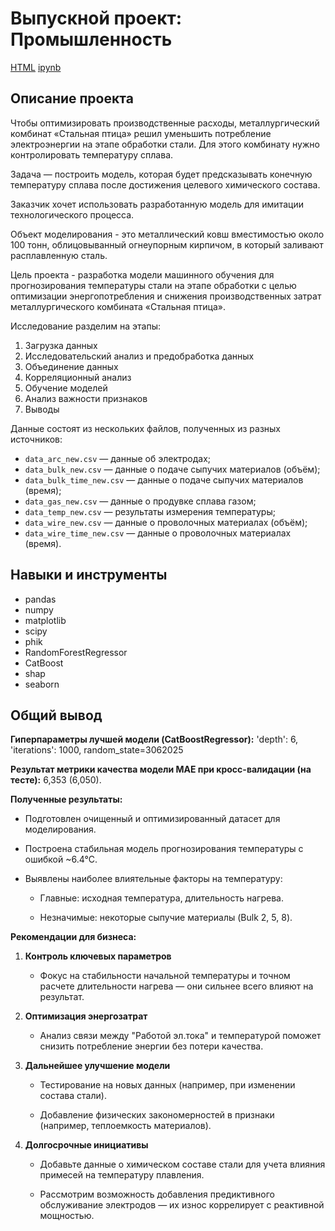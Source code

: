 # Выпускной проект: Промышленность

[HTML](https://github.com/lodygin-mikhail/yandex-practicum-data-scientist/blob/main/Car%20cost%20estimation/Project%206.html)     [ipynb](https://github.com/lodygin-mikhail/yandex-practicum-data-scientist/blob/main/Car%20cost%20estimation/Project%206.ipynb)

## Описание проекта
Чтобы оптимизировать производственные расходы, металлургический комбинат «Стальная птица» решил уменьшить потребление электроэнергии на этапе обработки стали. Для этого комбинату нужно контролировать температуру сплава. 

Задача — построить модель, которая будет предсказывать конечную температуру сплава после достижения целевого химического состава. 

Заказчик хочет использовать разработанную модель для имитации технологического процесса.

Объект моделирования - это металлический ковш вместимостью около 100 тонн, облицовыванный огнеупорным кирпичом, в который заливают расплавленную сталь.

Цель проекта - разработка модели машинного обучения для прогнозирования температуры стали на этапе обработки с целью оптимизации энергопотребления и снижения производственных затрат металлургического комбината «Стальная птица».

Исследование разделим на этапы:
1. Загрузка данных
2. Исследовательский анализ и предобработка данных
3. Объединение данных
4. Корреляционный анализ
5. Обучение моделей
6. Анализ важности признаков
7. Выводы

Данные состоят из нескольких файлов, полученных из разных источников:
- `data_arc_new.csv` — данные об электродах;
- `data_bulk_new.csv` — данные о подаче сыпучих материалов (объём);
- `data_bulk_time_new.csv` — данные о подаче сыпучих материалов (время);
- `data_gas_new.csv` — данные о продувке сплава газом;
- `data_temp_new.csv` — результаты измерения температуры;
- `data_wire_new.csv` — данные о проволочных материалах (объём);
- `data_wire_time_new.csv` — данные о проволочных материалах (время).

## Навыки и инструменты
- pandas
- numpy
- matplotlib
- scipy
- phik
- RandomForestRegressor
- CatBoost
- shap
- seaborn


## Общий вывод
**Гиперпараметры лучшей модели (CatBoostRegressor):** 'depth': 6, 'iterations': 1000, random_state=3062025

**Результат метрики качества модели MAE при кросс-валидации (на тесте):** 6,353 (6,050).

**Полученные результаты:**

- Подготовлен очищенный и оптимизированный датасет для моделирования.

- Построена стабильная модель прогнозирования температуры с ошибкой ~6.4°C.

- Выявлены наиболее влиятельные факторы на температуру:

    - Главные: исходная температура, длительность нагрева.
    
    - Незначимые: некоторые сыпучие материалы (Bulk 2, 5, 8).
 
**Рекомендации для бизнеса:**

1. **Контроль ключевых параметров**

    - Фокус на стабильности начальной температуры и точном расчете длительности нагрева — они сильнее всего влияют на результат.

2. **Оптимизация энергозатрат**

    - Анализ связи между "Работой эл.тока" и температурой поможет снизить потребление энергии без потери качества.
    
3. **Дальнейшее улучшение модели**

    - Тестирование на новых данных (например, при изменении состава стали).
        
    - Добавление физических закономерностей в признаки (например, теплоемкость материалов).
  
4. **Долгосрочные инициативы**

    - Добавьте данные о химическом составе стали для учета влияния примесей на температуру плавления.
        
    - Рассмотрим возможность добавления предиктивного обслуживание электродов — их износ коррелирует с реактивной мощностью.
